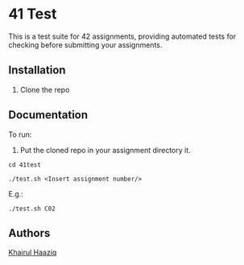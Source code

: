 # 41 Test

This is a test suite for 42 assignments, providing automated tests for checking before submitting your assignments.

## Installation

1. Clone the repo

## Documentation

To run:

1. Put the cloned repo in your assignment directory it.

`cd 41test`

`./test.sh <Insert assignment number/>`

E.g.:

`./test.sh C02`

## Authors

[Khairul Haaziq](@khairulhaaziq)
